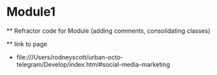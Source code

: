 # Module1
** Refractor code for Module  (adding comments, consolidating classes)

** link to page 
- file:///Users/rodneyscott/urban-octo-telegram/Develop/index.html#social-media-marketing
